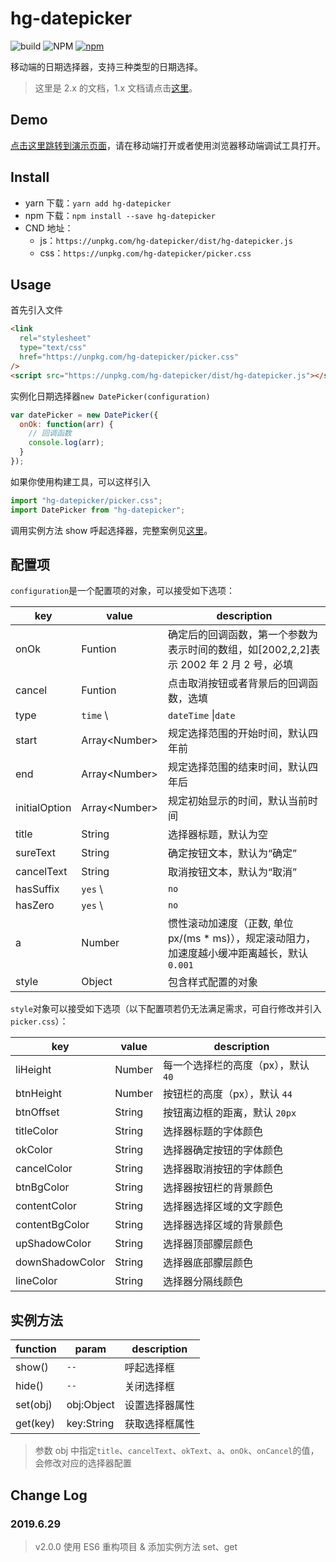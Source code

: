 # hg-datepicker

![build](https://travis-ci.org/hamger/hg-datepicker.svg?branch=master)
![NPM](https://img.shields.io/npm/l/hg-datepicker.svg?color=orange)
[![npm](https://img.shields.io/npm/v/hg-datepicker.svg?color=blue)](https://www.npmjs.com/package/hg-datepicker)

移动端的日期选择器，支持三种类型的日期选择。

> 这里是 2.x 的文档，1.x 文档请点击[这里](https://github.com/hamger/hg-datepicker/tree/v1.x)。

## Demo

[点击这里跳转到演示页面](https://hamger.github.io/hg-datepicker/)，请在移动端打开或者使用浏览器移动端调试工具打开。

## Install

- yarn 下载：`yarn add hg-datepicker`
- npm 下载：`npm install --save hg-datepicker`
- CND 地址：
  - js：`https://unpkg.com/hg-datepicker/dist/hg-datepicker.js`
  - css：`https://unpkg.com/hg-datepicker/picker.css`


## Usage

首先引入文件

```html
<link
  rel="stylesheet"
  type="text/css"
  href="https://unpkg.com/hg-datepicker/picker.css"
/>
<script src="https://unpkg.com/hg-datepicker/dist/hg-datepicker.js"></script>
```

实例化日期选择器`new DatePicker(configuration)`

```js
var datePicker = new DatePicker({
  onOk: function(arr) {
    // 回调函数
    console.log(arr);
  }
});
```

如果你使用构建工具，可以这样引入

```js
import "hg-datepicker/picker.css";
import DatePicker from "hg-datepicker";
```

调用实例方法 show 呼起选择器，完整案例见[这里](https://github.com/hamger/hg-datepicker/blob/master/index.html)。

## 配置项

`configuration`是一个配置项的对象，可以接受如下选项：

| key           | value           | description                                                                                         |
|---------------|-----------------|-----------------------------------------------------------------------------------------------------|
| onOk          | Funtion         | 确定后的回调函数，第一个参数为表示时间的数组，如[2002,2,2]表示 2002 年 2 月 2 号，必填              |
| cancel        | Funtion         | 点击取消按钮或者背景后的回调函数，选填                                                              |
| type          | `time` \        | `dateTime` \|`date`|日期选择器的类型，`time`（分时），`dateTime`(年月日时分)，默认 `date`（年月日） |
| start         | Array\<Number\> | 规定选择范围的开始时间，默认四年前                                                                  |
| end           | Array\<Number\> | 规定选择范围的结束时间，默认四年后                                                                  |
| initialOption | Array\<Number\> | 规定初始显示的时间，默认当前时间                                                                    |
| title         | String          | 选择器标题，默认为空                                                                                |
| sureText      | String          | 确定按钮文本，默认为“确定”                                                                          |
| cancelText    | String          | 取消按钮文本，默认为“取消”                                                                          |
| hasSuffix     | `yes` \         | `no`|是否添加时间单位，默认 `yes`                                                                   |
| hasZero       | `yes` \         | `no`|一位数前是否加零，默认 `yes`                                                                   |
| a             | Number          | 惯性滚动加速度（正数, 单位 px/(ms \* ms)），规定滚动阻力，加速度越小缓冲距离越长，默认 `0.001`      |
| style         | Object          | 包含样式配置的对象                                                                                  |

`style`对象可以接受如下选项（以下配置项若仍无法满足需求，可自行修改并引入`picker.css`）：

| key             | value  | description                         |
|-----------------|--------|-------------------------------------|
| liHeight        | Number | 每一个选择栏的高度（px），默认 `40` |
| btnHeight       | Number | 按钮栏的高度（px），默认 `44`       |
| btnOffset       | String | 按钮离边框的距离，默认 `20px`       |
| titleColor      | String | 选择器标题的字体颜色                |
| okColor         | String | 选择器确定按钮的字体颜色            |
| cancelColor     | String | 选择器取消按钮的字体颜色            |
| btnBgColor      | String | 选择器按钮栏的背景颜色              |
| contentColor    | String | 选择器选择区域的文字颜色            |
| contentBgColor  | String | 选择器选择区域的背景颜色            |
| upShadowColor   | String | 选择器顶部朦层颜色                  |
| downShadowColor | String | 选择器底部朦层颜色                  |
| lineColor       | String | 选择器分隔线颜色                    |

## 实例方法

| function | param      | description    |
|----------|------------|----------------|
| show()   | `--`       | 呼起选择框     |
| hide()   | `--`       | 关闭选择框     |
| set(obj) | obj:Object | 设置选择器属性 |
| get(key) | key:String | 获取选择框属性 |


> 参数 obj 中指定`title`、`cancelText`、`okText`、`a`、`onOk`、`onCancel`的值，会修改对应的选择器配置


## Change Log

### 2019.6.29

> v2.0.0 使用 ES6 重构项目 & 添加实例方法 set、get 

